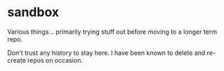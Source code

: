 # sandbox
Various things... primarily trying stuff out before moving to a longer term repo.

Don't trust any history to stay here. I have been known to delete and re-create repos on occasion.
